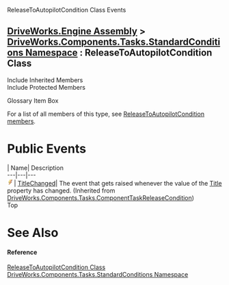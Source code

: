 ReleaseToAutopilotCondition Class Events   
  
[DriveWorks.Engine Assembly](topic2156.md) > [DriveWorks.Components.Tasks.StandardConditions Namespace](topic6735.md) : ReleaseToAutopilotCondition Class  
---  
  
Include Inherited Members    
Include Protected Members    


Glossary Item Box

For a list of all members of this type, see [ReleaseToAutopilotCondition members](topic6747.md).

# Public Events

| Name| Description  
---|---|---  
![Public Event](dotnetimages/publicEvent.gif)| [TitleChanged](topic6662.md)| The event that gets raised whenever the value of the [Title](topic6661.md) property has changed. (Inherited from [DriveWorks.Components.Tasks.ComponentTaskReleaseCondition](topic6647.md))  
Top

# See Also

#### Reference

[ReleaseToAutopilotCondition Class](topic6746.md)   
[DriveWorks.Components.Tasks.StandardConditions Namespace](topic6735.md)


